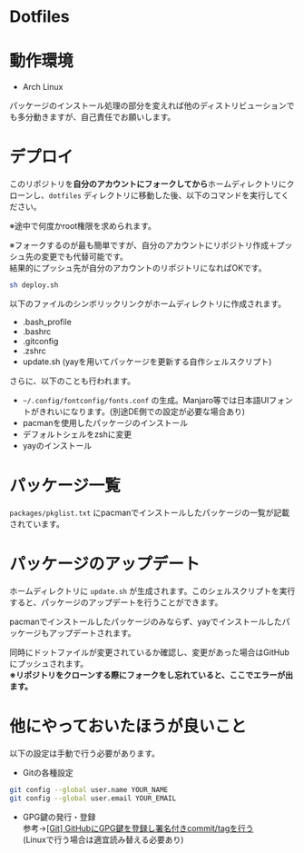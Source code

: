 # Dotfiles

# 動作環境
- Arch Linux

パッケージのインストール処理の部分を変えれば他のディストリビューションでも多分動きますが、自己責任でお願いします。  

# デプロイ
このリポジトリを**自分のアカウントにフォークしてから**ホームディレクトリにクローンし、`dotfiles` ディレクトリに移動した後、以下のコマンドを実行してください。

※途中で何度かroot権限を求められます。

※フォークするのが最も簡単ですが、自分のアカウントにリポジトリ作成＋プッシュ先の変更でも代替可能です。  
結果的にプッシュ先が自分のアカウントのリポジトリになればOKです。

```bash
sh deploy.sh
```

以下のファイルのシンボリックリンクがホームディレクトリに作成されます。

- .bash_profile
- .bashrc
- .gitconfig
- .zshrc
- update.sh (yayを用いてパッケージを更新する自作シェルスクリプト)

さらに、以下のことも行われます。

- `~/.config/fontconfig/fonts.conf` の生成。Manjaro等では日本語UIフォントがきれいになります。(別途DE側での設定が必要な場合あり)
- pacmanを使用したパッケージのインストール
- デフォルトシェルをzshに変更
- yayのインストール

# パッケージ一覧
`packages/pkglist.txt` にpacmanでインストールしたパッケージの一覧が記載されています。

# パッケージのアップデート
ホームディレクトリに `update.sh` が生成されます。このシェルスクリプトを実行すると、パッケージのアップデートを行うことができます。

pacmanでインストールしたパッケージのみならず、yayでインストールしたパッケージもアップデートされます。

同時にドットファイルが変更されているか確認し、変更があった場合はGitHubにプッシュされます。  
**※リポジトリをクローンする際にフォークをし忘れていると、ここでエラーが出ます。**

# 他にやっておいたほうが良いこと
以下の設定は手動で行う必要があります。

- Gitの各種設定
```bash
git config --global user.name YOUR_NAME
git config --global user.email YOUR_EMAIL
```

- GPG鍵の発行・登録  
参考→[[Git] GitHubにGPG鍵を登録し署名付きcommit/tagを行う](https://blog.katsubemakito.net/git/github-gpg)  
(Linuxで行う場合は適宜読み替える必要あり)
